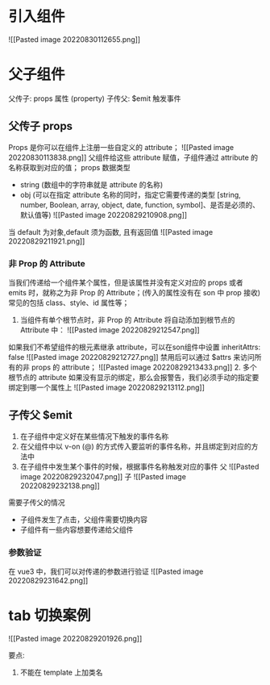 # 引入组件
![[Pasted image 20220830112655.png]]

# 父子组件
父传子: props 属性 (property)
子传父: $emit 触发事件

## 父传子 props
Props 是你可以在组件上注册一些自定义的 attribute； ![[Pasted image 20220830113838.png]]
父组件给这些 attribute 赋值，子组件通过 attribute 的名称获取到对应的值；
props 数据类型
 - string (数组中的字符串就是 attribute 的名称)
 - obj (可以在指定 attribute 名称的同时，指定它需要传递的类型 [string, number, Boolean, array, object, date, function, symbol]、是否是必须的、默认值等)
![[Pasted image 20220829210908.png]]
  
当 default 为对象,default 须为函数, 且有返回值
![[Pasted image 20220829211921.png]]

### 非 Prop 的 Attribute
当我们传递给一个组件某个属性，但是该属性并没有定义对应的 props 或者 emits 时，就称之为非 Prop 的 Attribute；(传入的属性没有在 son 中 prop 接收)
常见的包括 class、style、id 属性等；

1. 当组件有单个根节点时，非 Prop 的 Attribute 将自动添加到根节点的 Attribute 中：
![[Pasted image 20220829212547.png]]

如果我们不希望组件的根元素继承 attribute，可以在son组件中设置 inheritAttrs: false ![[Pasted image 20220829212727.png]]
禁用后可以通过 $attrs 来访问所有的非 props 的 attribute；
![[Pasted image 20220829213433.png]]
2. 多个根节点的 attribute 如果没有显示的绑定，那么会报警告，我们必须手动的指定要绑定到哪一个属性上
![[Pasted image 20220829213112.png]]


## 子传父 $emit
1. 在子组件中定义好在某些情况下触发的事件名称
2. 在父组件中以 v-on (@) 的方式传入要监听的事件名称，并且绑定到对应的方法中
3. 在子组件中发生某个事件的时候，根据事件名称触发对应的事件
父
![[Pasted image 20220829232047.png]]
子
![[Pasted image 20220829232138.png]]

需要子传父的情况
- 子组件发生了点击，父组件需要切换内容
- 子组件有一些内容想要传递给父组件

### 参数验证
在 vue3 中，我们可以对传递的参数进行验证
![[Pasted image 20220829231642.png]]

# tab 切换案例
![[Pasted image 20220829201926.png]]

要点: 
1. 不能在 template 上加类名